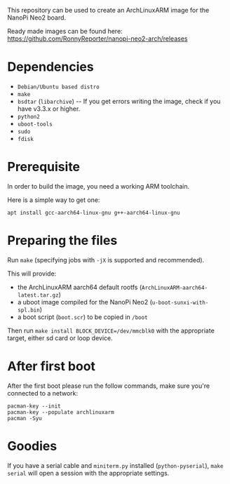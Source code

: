 This repository can be used to create an ArchLinuxARM image for the NanoPi Neo2
board.

Ready made images can be found here: https://github.com/RonnyReporter/nanopi-neo2-arch/releases

Dependencies
============

- `Debian/Ubuntu based distro`
- `make`
- `bsdtar` (`libarchive`) -- If you get errors writing the image, check if you have v3.3.x or higher.
- `python2`
- `uboot-tools`
- `sudo`
- `fdisk`

Prerequisite
============

In order to build the image, you need a working ARM toolchain.

Here is a simple way to get one:

    apt install gcc-aarch64-linux-gnu g++-aarch64-linux-gnu

Preparing the files
===================

Run `make` (specifying jobs with `-jX` is supported and recommended).

This will provide:

- the ArchLinuxARM aarch64 default rootfs (`ArchLinuxARM-aarch64-latest.tar.gz`)
- a uboot image compiled for the NanoPi Neo2 (`u-boot-sunxi-with-spl.bin`)
- a boot script (`boot.scr`) to be copied in `/boot`

Then run `make install BLOCK_DEVICE=/dev/mmcblk0` with the appropriate target, either sd card or loop device.

After first boot
===============

After the first boot please run the follow commands, make sure you're connected to a network:

```
pacman-key --init
pacman-key --populate archlinuxarm
pacman -Syu
```

Goodies
=======

If you have a serial cable and `miniterm.py` installed (`python-pyserial`),
`make serial` will open a session with the appropriate settings.
